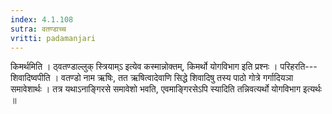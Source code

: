 ```yaml
---
index: 4.1.108
sutra: वतण्डाच्च
vritti: padamanjari
---
```


 किमर्थमिति । ठ्वतण्डाल्लुक् स्त्रियाम्ऽ इत्येव कस्मान्नोक्तम्, किमर्थो योगविभाग इति प्रश्नः । परिहरति---शिवादिष्वपीति । वतण्डो नाम ऋषिः, तत ऋषित्वादेवाणि सिद्धे शिवादिषु तस्य पाठो गोत्रे गर्गादियञा समावेशार्थः । तत्र यथाऽनाङ्गिरसे समावेशो भवति, एवमाङ्गिरसेऽपि स्यादिति तन्निवत्यर्थो योगविभाग इत्यर्थः ॥